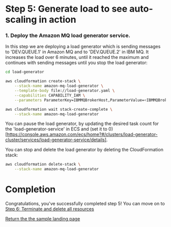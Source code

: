 # Step 5: Generate load to see auto-scaling in action

### 1. Deploy the Amazon MQ load generator service.
In this step we are deploying a load generator which is sending messages to 'DEV.QUEUE.1' in Amazon MQ and to 'DEV.QUEUE.2' in IBM MQ. It increases the load over 6 minutes, until it reached the maximum and continues with sending messages until you stop the load generator:

``` bash
cd load-generator

aws cloudformation create-stack \
    --stack-name amazon-mq-load-generator \
    --template-body file://load-generator.yaml \
    --capabilities CAPABILITY_IAM \
    --parameters ParameterKey=IBMMQBrokerHost,ParameterValue=<IBMMQBrokerHost>

aws cloudformation wait stack-create-complete \
    --stack-name amazon-mq-load-generator
```

You can pause the load generator, by updating the desired task count for the 'load-generator-service' in ECS and (set it to 0)[https://console.aws.amazon.com/ecs/home?#/clusters/load-generator-cluster/services/load-generator-service/details].


You can stop and delete the load generator by deleting the CloudFormation stack: 

``` bash
aws cloudformation delete-stack \
    --stack-name amazon-mq-load-generator
```


# Completion

Congratulations, you've successfully completed step 5! You can move on to [Step 6: Terminate and delete all resources](/step-6.md)

[Return the the sample landing page](/README.md)